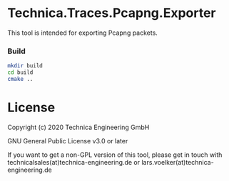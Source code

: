
# Technica.Traces.Pcapng.Exporter

This tool is intended for exporting Pcapng packets.

### Build

```sh
mkdir build
cd build
cmake ..
```

# License

Copyright (c) 2020 Technica Engineering GmbH

GNU General Public License v3.0 or later

If you want to get a non-GPL version of this tool, please get in touch with technicalsales(at)technica-engineering.de or lars.voelker(at)technica-engineering.de

